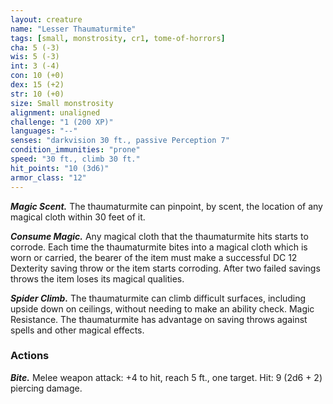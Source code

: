 ```yaml
---
layout: creature
name: "Lesser Thaumaturmite"
tags: [small, monstrosity, cr1, tome-of-horrors]
cha: 5 (-3)
wis: 5 (-3)
int: 3 (-4)
con: 10 (+0)
dex: 15 (+2)
str: 10 (+0)
size: Small monstrosity
alignment: unaligned
challenge: "1 (200 XP)"
languages: "--"
senses: "darkvision 30 ft., passive Perception 7"
condition_immunities: "prone"
speed: "30 ft., climb 30 ft."
hit_points: "10 (3d6)"
armor_class: "12"
---
```


***Magic Scent.*** The thaumaturmite can pinpoint, by scent, the location of
any magical cloth within 30 feet of it.

***Consume Magic.*** Any magical cloth that the thaumaturmite hits starts
to corrode. Each time the thaumaturmite bites into
a magical cloth which is worn or carried,
the bearer of the item must make
a successful DC 12 Dexterity
saving throw or the item starts
corroding. After two failed
savings throws the item loses
its magical qualities.

***Spider Climb.*** The thaumaturmite can climb difficult surfaces, including
upside down on ceilings, without needing to make an ability check.
Magic Resistance. The thaumaturmite has advantage on saving throws
against spells and other magical effects.

### Actions

***Bite.*** Melee weapon attack: +4 to hit, reach 5 ft., one target. Hit: 9 (2d6 + 2) piercing damage.
